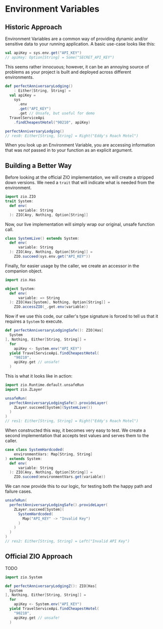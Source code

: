 # Environment Variables

## Historic Approach


Environment Variables are a common way of providing dynamic and/or sensitive data to your running application.
A basic use-case looks like this:

```scala
val apiKey = sys.env.get("API_KEY")
// apiKey: Option[String] = Some("SECRET_API_KEY")
```

This seems rather innocuous; however, it can be an annoying source of problems as your project is built and deployed across different environments.


```scala
def perfectAnniversaryLodging()
    : Either[String, String] =
  val apiKey =
    sys
      .env
      .get("API_KEY")
      .get // Unsafe, but useful for demo
  TravelServiceApi
    .findCheapestHotel("90210", apiKey)

perfectAnniversaryLodging()
// res0: Either[String, String] = Right("Eddy's Roach Motel")
```

When you look up an Environment Variable, you are accessing information that was _not_ passed in to your function as an explicit argument.


## Building a Better Way
Before looking at the official ZIO implementation, we will create a stripped down versions.
We need a `trait` that will indicate what is needed from the environment.

```scala
import zio.ZIO
trait System:
  def env(
      variable: String
  ): ZIO[Any, Nothing, Option[String]]
```

Now, our live implementation will simply wrap our original, unsafe function call.

```scala
class SystemLive() extends System:
  def env(
      variable: String
  ): ZIO[Any, Nothing, Option[String]] =
    ZIO.succeed(sys.env.get("API_KEY"))
```

Finally, for easier usage by the caller, we create an accessor in the companion object.

```scala
import zio.Has

object System:
  def env(
      variable: => String
  ): ZIO[Has[System], Nothing, Option[String]] =
    ZIO.accessZIO(_.get.env(variable))
```

Now if we use this code, our caller's type signature is forced to tell us that it requires a `System` to execute.

```scala
def perfectAnniversaryLodgingSafe(): ZIO[Has[
  System
], Nothing, Either[String, String]] =
  for
    apiKey <- System.env("API_KEY")
  yield TravelServiceApi.findCheapestHotel(
    "90210",
    apiKey.get // unsafe!
  )
```

This is what it looks like in action:

```scala
import zio.Runtime.default.unsafeRun
import zio.ZLayer

unsafeRun(
  perfectAnniversaryLodgingSafe().provideLayer(
    ZLayer.succeed[System](SystemLive())
  )
)
// res1: Either[String, String] = Right("Eddy's Roach Motel")
```

When constructed this way, it becomes very easy to test.
We create a second implementation that accepts test values and serves them to the caller.

```scala
case class SystemHardcoded(
    environmentVars: Map[String, String]
) extends System:
  def env(
      variable: String
  ): ZIO[Any, Nothing, Option[String]] =
    ZIO.succeed(environmentVars.get(variable))
```

We can now provide this to our logic, for testing both the happy path and failure cases.

```scala
unsafeRun(
  perfectAnniversaryLodgingSafe().provideLayer(
    ZLayer.succeed[System](
      SystemHardcoded(
        Map("API_KEY" -> "Invalid Key")
      )
    )
  )
)
// res2: Either[String, String] = Left("Invalid API Key")
```


## Official ZIO Approach

TODO

```scala
import zio.System

def perfectAnniversaryLodgingZ(): ZIO[Has[
  System
], Nothing, Either[String, String]] =
  for
    apiKey <- System.env("API_KEY")
  yield TravelServiceApi.findCheapestHotel(
    "90210",
    apiKey.get // unsafe!
  )
```